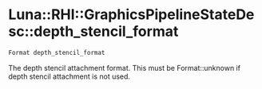 # Luna::RHI::GraphicsPipelineStateDesc::depth_stencil_format

```c++
Format depth_stencil_format
```

The depth stencil attachment format. This must be Format::unknown if depth stencil attachment is not used. 

